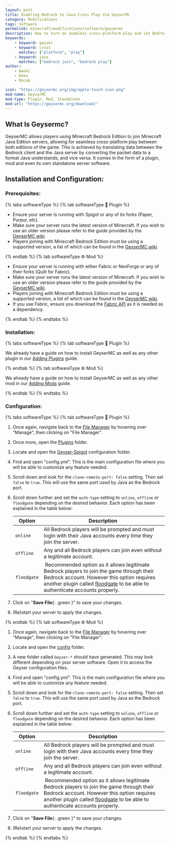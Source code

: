 ```yaml
---
layout: post
title: Enabling Bedrock to Java Cross Play Via GeyserMC
category: Modifications
tags: Software
permalink: minecraft/modifications/software/geysermc
description: How to turn on seamless cross-platform play and let Bedrock players join Java servers.
keywords:
    - keyword: geyser
    - keyword: cross
      matches: ["platform", "play"]
    - keyword: java
      matches: ["bedrock join", "bedrock play"]
author:
    - Naoki
    - Deka
    - Mocab

icon: "https://geysermc.org/img/apple-touch-icon.png"
mod-name: GeyserMC
mod-type: Plugin, Mod, Standalone
mod-url: "https://geysermc.org/download/"
---
```


## What Is Geysermc?

GeyserMC allows players using Minecraft Bedrock Edition to join Minecraft Java Edition servers, allowing for seamless cross-platform play between both editions of the game. This is achieved by translating data between the Bedrock client and the Java server by converting the packet data to a format Java understands, and vice versa. It comes in the form of a plugin, mod and even its own standalone server software.

## Installation and Configuration:

### Prerequisites:

{% tabs softwareType %}
{% tab softwareType :electric_plug: Plugin %}

-   Ensure your server is running with Spigot or any of its forks (Paper, Purpur, etc).
-   Make sure your server runs the latest version of Minecraft. If you wish to use an older version please refer to the guide provided by the [GeyserMC wiki](https://geysermc.org/wiki/geyser/supported-versions/).
-   Players joining with Minecraft Bedrock Edition must be using a supported version, a list of which can be found in the [GeyserMC wiki](https://geysermc.org/wiki/geyser/supported-versions/).

{% endtab %}
{% tab softwareType :gear: Mod %}

-   Ensure your server is running with either Fabric or NeoForge or any of their forks (Quilt for Fabric).
-   Make sure your server runs the latest version of Minecraft. If you wish to use an older version please refer to the guide provided by the [GeyserMC wiki](https://geysermc.org/wiki/geyser/supported-versions/).
-   Players joining with Minecraft Bedrock Edition must be using a supported version, a list of which can be found in the [GeyserMC wiki](https://geysermc.org/wiki/geyser/supported-versions/).
-   If you use Fabric, ensure you download the [Fabric API](https://modrinth.com/mod/fabric-api) as it is needed as a dependency.

{% endtab %}
{% endtabs %}

### Installation:

{% tabs softwareType %}
{% tab softwareType :electric_plug: Plugin %}

We already have a guide on how to install GeyserMC as well as any other plugin in our [Adding Plugins](/minecraft/modifications/general/adding-plugins) guide.

{% endtab %}
{% tab softwareType :gear: Mod %}

We already have a guide on how to install GeyserMC as well as any other mod in our [Adding Mods](/minecraft/modifications/general/adding-mods) guide.

{% endtab %}
{% endtabs %}

### Configuration:

{% tabs softwareType %}
{% tab softwareType :electric_plug: Plugin %}

1. Once again, navigate back to the [File Manager](https://client.falixnodes.net/server/filemanager) by hovering over "Manage", then clicking on "File Manager".

2. Once more, open the [Plugins](https://client.falixnodes.net/server/filemanager?dir=/plugins/) folder.

3. Locate and open the [Geyser-Spigot](https://client.falixnodes.net/server/filemanager?dir=/plugins/Geyser-Spigot/) configuration folder.

4. Find and open "config.yml". This is the main configuration file where you will be able to customize any feature needed.

5. Scroll down and look for the `clone-remote-port: false` setting. Then set `false` to `true`. This will use the same port used by Java as the Bedrock port.

6. Scroll down further and set the `auth-type` setting to `online`, `offline` or `floodgate` depending on the desired behavior. Each option has been explained in the table below:

    | Option      | Description                                                                                                                                                                                                                                                               |
    | ----------- | ------------------------------------------------------------------------------------------------------------------------------------------------------------------------------------------------------------------------------------------------------------------------- |
    | `online`    | All Bedrock players will be prompted and must login with their Java accounts every time they join the server.                                                                                                                                                             |
    | `offline`   | Any and all Bedrock players can join even without a legitimate account.                                                                                                                                                                                                   |
    | `floodgate` |  Recommended option as it allows legitimate Bedrock players to join the game through their Bedrock account. However this option requires another plugin called [floodgate](https://geysermc.org/download?project=floodgate) to be able to authenticate accounts properly. |

7. Click on "**Save File**{: .green }" to save your changes.

8. (Re)start your server to apply the changes.

{% endtab %}
{% tab softwareType :gear: Mod %}

1. Once again, navigate back to the [File Manager](https://client.falixnodes.net/server/filemanager) by hovering over "Manage", then clicking on "File Manager".

2. Locate and open the [config](https://client.falixnodes.net/server/filemanager?dir=/config/) folder.

3. A new folder called `Geyser-*` should have generated. This may look different depending on your server software. Open it to access the Geyser configuration files.

4. Find and open "config.yml". This is the main configuration file where you will be able to customize any feature needed.

5. Scroll down and look for the `clone-remote-port: false` setting. Then set `false` to `true`. This will use the same port used by Java as the Bedrock port.

6. Scroll down further and set the `auth-type` setting to `online`, `offline` or `floodgate` depending on the desired behavior. Each option has been explained in the table below:

    | Option      | Description                                                                                                                                                                                                                                                               |
    | ----------- | ------------------------------------------------------------------------------------------------------------------------------------------------------------------------------------------------------------------------------------------------------------------------- |
    | `online`    | All Bedrock players will be prompted and must login with their Java accounts every time they join the server.                                                                                                                                                             |
    | `offline`   | Any and all Bedrock players can join even without a legitimate account.                                                                                                                                                                                                   |
    | `floodgate` |  Recommended option as it allows legitimate Bedrock players to join the game through their Bedrock account. However this option requires another plugin called [floodgate](https://geysermc.org/download?project=floodgate) to be able to authenticate accounts properly. |

7. Click on "**Save File**{: .green }" to save your changes.

8. (Re)start your server to apply the changes.

{% endtab %}
{% endtabs %}
